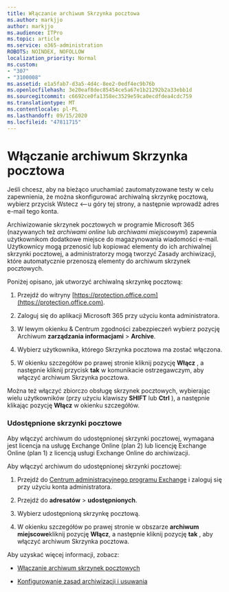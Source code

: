 ```yaml
---
title: Włączanie archiwum Skrzynka pocztowa
ms.author: markjjo
author: markjjo
ms.audience: ITPro
ms.topic: article
ms.service: o365-administration
ROBOTS: NOINDEX, NOFOLLOW
localization_priority: Normal
ms.custom:
- "307"
- "3100008"
ms.assetid: e1a5fab7-d3a5-4d4c-8ee2-0edf4ec9b76b
ms.openlocfilehash: 3e20eaf8dec85454ce5a67e1b21292b2a33ebb1d
ms.sourcegitcommit: c6692ce0fa1358ec3529e59ca0ecdfdea4cdc759
ms.translationtype: MT
ms.contentlocale: pl-PL
ms.lasthandoff: 09/15/2020
ms.locfileid: "47811715"
---
```

# <a name="enable-an-archive-mailbox"></a>Włączanie archiwum Skrzynka pocztowa

Jeśli chcesz, aby na bieżąco uruchamiać zautomatyzowane testy w celu zapewnienia, że można skonfigurować archiwalną skrzynkę pocztową, wybierz przycisk Wstecz <--u góry tej strony, a następnie wprowadź adres e-mail tego konta.

Archiwizowanie skrzynek pocztowych w programie Microsoft 365 (nazywanych też *archiwami online* lub *archiwami miejscowymi*) zapewnia użytkownikom dodatkowe miejsce do magazynowania wiadomości e-mail. Użytkownicy mogą przenosić lub kopiować elementy do ich archiwalnej skrzynki pocztowej, a administratorzy mogą tworzyć Zasady archiwizacji, które automatycznie przenoszą elementy do archiwum skrzynek pocztowych.
  
Poniżej opisano, jak utworzyć archiwalną skrzynkę pocztową:
  
1. Przejdź do witryny [https://protection.office.com](https://protection.office.com).

2. Zaloguj się do aplikacji Microsoft 365 przy użyciu konta administratora.

3. W lewym okienku &amp; Centrum zgodności zabezpieczeń wybierz pozycję Archiwum **zarządzania informacjami** \> **Archive**.

4. Wybierz użytkownika, którego Skrzynka pocztowa ma zostać włączona.

5. W okienku szczegółów po prawej stronie kliknij pozycję **Włącz** , a następnie kliknij przycisk **tak** w komunikacie ostrzegawczym, aby włączyć archiwum Skrzynka pocztowa.

Można też włączyć zbiorczo obsługę skrzynek pocztowych, wybierając wielu użytkowników (przy użyciu klawiszy **SHIFT** lub **Ctrl** ), a następnie klikając pozycję **Włącz** w okienku szczegółów.
  
### <a name="shared-mailboxes"></a>Udostępnione skrzynki pocztowe

Aby włączyć archiwum do udostępnionej skrzynki pocztowej, wymagana jest licencja na usługę Exchange Online (plan 2) lub licencję Exchange Online (plan 1) z licencją usługi Exchange Online do archiwizacji.  

Aby włączyć archiwum do udostępnionej skrzynki pocztowej:

1. Przejdź do [Centrum administracyjnego programu Exchange](https://outlook.office365.com/ecp) i zaloguj się przy użyciu konta administratora.

2. Przejdź do **adresatów**  >  **udostępnionych**.

3. Wybierz udostępnioną skrzynkę pocztową.

4. W okienku szczegółów po prawej stronie w obszarze **archiwum miejscowe**kliknij pozycję **Włącz**, a następnie kliknij pozycję **tak** , aby włączyć archiwum Skrzynka pocztowa.

Aby uzyskać więcej informacji, zobacz:
  
- [Włączanie archiwum skrzynek pocztowych](https://docs.microsoft.com/microsoft-365/compliance/enable-archive-mailboxes)

- [Konfigurowanie zasad archiwizacji i usuwania](https://docs.microsoft.com//office365/securitycompliance/set-up-an-archive-and-deletion-policy-for-mailboxes)

